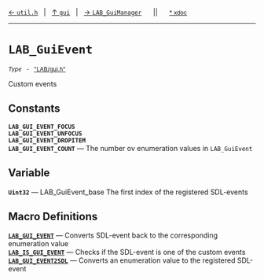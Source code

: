 [&#8592; `util.h`](LAB--gui--utilh.md)&nbsp;&nbsp;&nbsp;|&nbsp;&nbsp;&nbsp;[&#8593; `gui`](LAB--gui.md)&nbsp;&nbsp;&nbsp;|&nbsp;&nbsp;&nbsp;[&#8594; `LAB_GuiManager`](LAB--gui--lab_guimanager.md)&nbsp;&nbsp;&nbsp;&nbsp;&nbsp;&nbsp;||&nbsp;&nbsp;&nbsp;&nbsp;&nbsp;&nbsp;<small>[\* xdoc](../xdoc/LAB\gui.xmd#L4)</small>
***

# `LAB_GuiEvent`
<small>*Type* &nbsp; - &nbsp; ["LAB/gui.h"](../include/LAB/gui.h)</small>  

Custom events


## Constants
**`LAB_GUI_EVENT_FOCUS`**  
**`LAB_GUI_EVENT_UNFOCUS`**  
**`LAB_GUI_EVENT_DROPITEM`**  
**`LAB_GUI_EVENT_COUNT`** &#8213; The number ov enumeration values in `LAB_GuiEvent`  
## Variable
**`Uint32`** &#8213; LAB_GuiEvent_base The first index of the registered SDL-events  
## Macro Definitions
**[`LAB_GUI_EVENT`](LAB--gui--lab_guievent--lab_gui_event.md)** &#8213; Converts SDL-event back to the corresponding enumeration value  
**[`LAB_IS_GUI_EVENT`](LAB--gui--lab_guievent--lab_is_gui_event.md)** &#8213; Checks if the SDL-event is one of the custom events  
**[`LAB_GUI_EVENT2SDL`](LAB--gui--lab_guievent--lab_gui_event2sdl.md)** &#8213; Converts an enumeration value to the registered SDL-event  
